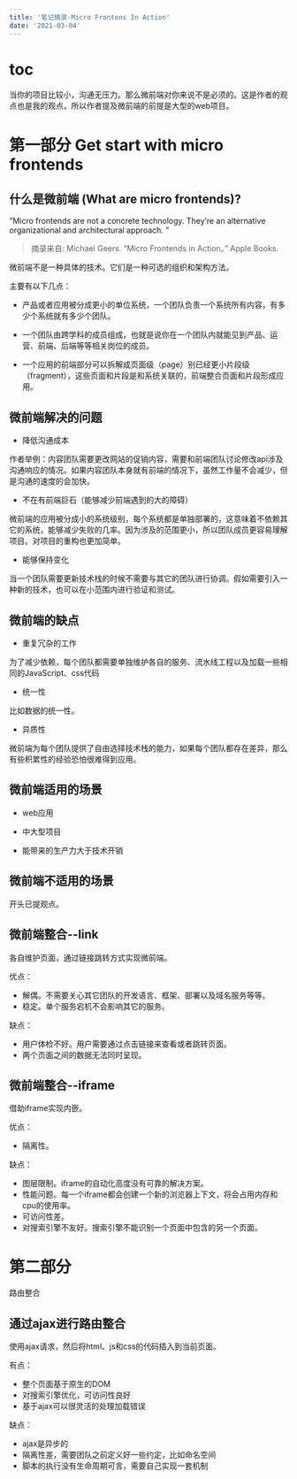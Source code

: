```yaml
---
title: '笔记摘录-Micro Frontens In Action'
date: '2021-03-04'
---
```


# toc

当你的项目比较小，沟通无压力。那么微前端对你来说不是必须的。这是作者的观点也是我的观点，所以作者提及微前端的前提是大型的web项目。

# 第一部分 Get start with micro frontends

## 什么是微前端 (What are micro frontends)?

“Micro frontends are not a concrete technology. They’re an alternative organizational and architectural approach. ”

>摘录来自: Michael Geers. “Micro Frontends in Action。” Apple Books. 

微前端不是一种具体的技术。它们是一种可选的组织和架构方法。

主要有以下几点：

- 产品或者应用被分成更小的单位系统，一个团队负责一个系统所有内容，有多少个系统就有多少个团队。

- 一个团队由跨学科的成员组成，也就是说你在一个团队内就能见到产品、运营、前端、后端等等相关岗位的成员。

- 一个应用的前端部分可以拆解成页面级（page）别已经更小片段级（fragment），这些页面和片段是和系统关联的，前端整合页面和片段形成应用。

## 微前端解决的问题

- 降低沟通成本

作者举例：内容团队需要更改网站的促销内容，需要和前端团队讨论修改api涉及沟通响应的情况。如果内容团队本身就有前端的情况下，虽然工作量不会减少，但是沟通的速度的会加快。

- 不在有前端巨石（能够减少前端遇到的大的障碍）

微前端的应用被分成小的系统级别，每个系统都是单独部署的，这意味着不依赖其它的系统，能够减少失败的几率。因为涉及的范围更小，所以团队成员更容易理解项目。对项目的重构也更加简单。

- 能够保持变化

当一个团队需要更新技术栈的时候不需要与其它的团队进行协调。假如需要引入一种新的技术，也可以在小范围内进行验证和测试。

## 微前端的缺点

- 重复冗杂的工作

为了减少依赖，每个团队都需要单独维护各自的服务、流水线工程以及加载一些相同的JavaScript、css代码

- 统一性

比如数据的统一性。

- 异质性

微前端为每个团队提供了自由选择技术栈的能力，如果每个团队都存在差异，那么有些积累性的经验恐怕很难得到应用。

## 微前端适用的场景

- web应用

- 中大型项目

- 能带来的生产力大于技术开销

## 微前端不适用的场景

开头已提观点。

## 微前端整合--link

各自维护页面，通过链接跳转方式实现微前端。

优点：

- 解偶。不需要关心其它团队的开发语言、框架、部署以及域名服务等等。
- 稳定。单个服务宕机不会影响其它的服务。

缺点：

- 用户体检不好。用户需要通过点击链接来查看或者跳转页面。
- 两个页面之间的数据无法同时呈现。

## 微前端整合--iframe

借助iframe实现内嵌。

优点：

- 隔离性。

缺点：

- 图层限制。iframe的自动化高度没有可靠的解决方案。
- 性能问题。每一个iframe都会创建一个新的浏览器上下文，将会占用内存和cpu的使用率。
- 可访问性差。
- 对搜索引擎不友好。搜索引擎不能识别一个页面中包含的另一个页面。

# 第二部分

路由整合

## 通过ajax进行路由整合

使用ajax请求，然后将html、js和css的代码插入到当前页面。

有点：

- 整个页面基于原生的DOM
- 对搜索引擎优化，可访问性良好
- 基于ajax可以很灵活的处理加载错误

缺点：

- ajax是异步的
- 隔离性差，需要团队之前定义好一些约定，比如命名空间
- 脚本的执行没有生命周期可言，需要自己实现一套机制

